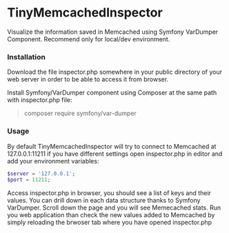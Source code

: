 # TinyMemcachedInspector
Visualize the information saved in Memcached using Symfony VarDumper Component. Recommend only for local/dev environment.

### Installation
Download the file inspector.php somewhere in your public directory of your web server in order to be able to access it from browser.

Install Symfony/VarDumper component using Composer at the same path with inspector.php file:

>composer require symfony/var-dumper

### Usage
By default TinyMemcachedInspector will try to connect to Memcached at 127.0.0.1:11211
if you have different settings open inspector.php in editor and add your environment variables:

```php
$server = '127.0.0.1';
$port = 11211;
```

Access inspector.php in browser, you should see a list of keys and their values. You can drill down in each data structure thanks to Symfony VarDumper. Scroll down the page and you will see Memecached stats.
Run you web application than check the new values added to Memcached by simply reloading the brwoser tab where you have opened inspector.php
